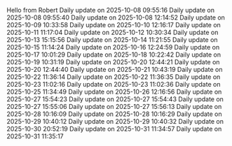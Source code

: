 ﻿Hello from Robert
Daily update on 2025-10-08 09:55:16
Daily update on 2025-10-08 09:55:40
Daily update on 2025-10-08 12:14:52
Daily update on 2025-10-09 10:33:58
Daily update on 2025-10-10 12:16:17
Daily update on 2025-10-11 11:17:04
Daily update on 2025-10-12 10:30:34
Daily update on 2025-10-13 15:15:56
Daily update on 2025-10-14 11:21:55
Daily update on 2025-10-15 11:14:24
Daily update on 2025-10-16 12:24:59
Daily update on 2025-10-17 10:01:29
Daily update on 2025-10-18 10:22:42
Daily update on 2025-10-19 10:31:19
Daily update on 2025-10-20 12:44:21
Daily update on 2025-10-20 12:44:40
Daily update on 2025-10-21 10:43:19
Daily update on 2025-10-22 11:36:14
Daily update on 2025-10-22 11:36:35
Daily update on 2025-10-23 11:02:16
Daily update on 2025-10-23 11:02:36
Daily update on 2025-10-25 11:34:49
Daily update on 2025-10-26 12:16:56
Daily update on 2025-10-27 15:54:23
Daily update on 2025-10-27 15:54:43
Daily update on 2025-10-27 15:55:06
Daily update on 2025-10-27 15:56:13
Daily update on 2025-10-28 10:16:09
Daily update on 2025-10-28 10:16:29
Daily update on 2025-10-29 10:40:12
Daily update on 2025-10-29 10:40:32
Daily update on 2025-10-30 20:52:19
Daily update on 2025-10-31 11:34:57
Daily update on 2025-10-31 11:35:17
